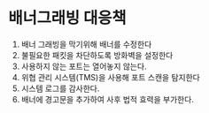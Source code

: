 # 배너그래빙 대응책
1. 배너 그래빙을 막기위해 배너를 수정한다
2. 불필요한 패킷을 차단하도록 방화벽을 설정한다
3. 사용하지 않는 포트는 열어놓지 않는다.
4. 위협 관리 시스템(TMS)을 사용해 포트 스캔을 탐지한다
5. 시스템 로그를 감사한다.
6. 배너에 경고문을 추가하여 사후 법적 효력을 부가한다.

